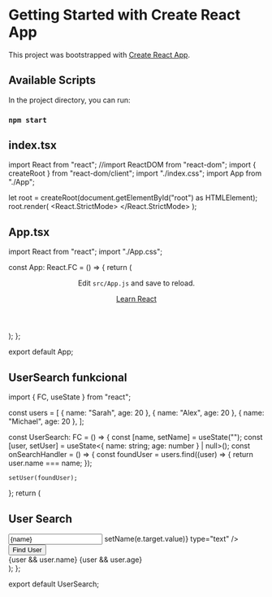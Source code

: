 # Getting Started with Create React App

This project was bootstrapped with [Create React App](https://github.com/facebook/create-react-app).

## Available Scripts

In the project directory, you can run:

### `npm start`

## index.tsx

import React from "react";
//import ReactDOM from "react-dom";
import { createRoot } from "react-dom/client";
import "./index.css";
import App from "./App";

let root = createRoot(document.getElementById("root") as HTMLElement);
root.render(
<React.StrictMode>
<App />
</React.StrictMode>
);

## App.tsx

import React from "react";
import "./App.css";

const App: React.FC = () => {
return (

<div className="App">
<header className="App-header">
<p>
Edit <code>src/App.js</code> and save to reload.
</p>
<a
          className="App-link"
          href="https://reactjs.org"
          target="_blank"
          rel="noopener noreferrer"
        >
Learn React
</a>
</header>
</div>
);
};

export default App;

## UserSearch funkcional

import { FC, useState } from "react";

const users = [
{ name: "Sarah", age: 20 },
{ name: "Alex", age: 20 },
{ name: "Michael", age: 20 },
];

const UserSearch: FC = () => {
const [name, setName] = useState("");
const [user, setUser] = useState<{ name: string; age: number } | null>();
const onSearchHandler = () => {
const foundUser = users.find((user) => {
return user.name === name;
});

    setUser(foundUser);

};
return (
<div>
<h2>User Search</h2>
<input
value={name}
onChange={(e) => setName(e.target.value)}
type="text"
/>
<button onClick={onSearchHandler}>Find User</button>
<div>
{user && user.name}
{user && user.age}
</div>
</div>
);
};

export default UserSearch;
